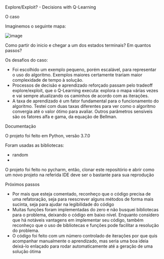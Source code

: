 Explore/Exploit? - Decisions with Q-Learning 

O caso 

Imaginemos o seguinte mapa:

![image](https://user-images.githubusercontent.com/62081666/131943397-0e98fe30-4790-48f1-a2ca-e3ce6ce0a737.png)

Como partir do inicio e chegar a um dos estados terminais? Em quantos passos? 

Os desafios do caso:

* Foi escolhido um exemplo pequeno, porém escalável, para representar o uso do algoritmo. Exemplos maiores certamente trariam maior complexidade de tempo à solução.
* Processos de decisão e aprendizado reforçado passam pelo tradeoff explore/exploit, que o Q-Learning executa: explora o mapa várias vezes e vai sempre atualizando os caminhos de acordo com as iterações. 
* A taxa de aprendizado é um fator fundamental para o funcionamento do algoritmo. Testei com duas taxas diferentes para ver como o algoritmo convergia até o valor ótimo para avaliar. Outros parâmetros sensíveis são os fatores alfa e gama, da equação de Bellman.


Documentação 

O projeto foi feito em Python, versão 3.7.0

Foram usadas as bibliotecas:

* random
* 
O projeto foi feito no pycharm, então, clonar este repositório e abrir como um novo projeto na referida IDE deve ser o bastante para sua reprodução

Próximos passos

* Por mais que esteja comentado, reconheço que o código precisa de uma refatoração, seja para reescrever alguns métodos de forma mais sucinta, seja para ajudar na legibilidade do código
* Muitas funções foram implementadas do zero e não busquei bibliotecas para o problema, deixando o código em baixo nível. Enquanto considero que há notáveis vantagens em implementar seu código, também reconheço que o uso de bibliotecas e funções pode facilitar a resolução do problema.
* O código foi feito com um número controlado de iterações por que quis acompanhar manualmente o aprendizado, mas seria uma boa ideia deixá-lo enlaçado para rodar automaticamente até a geração de uma solução ótima
